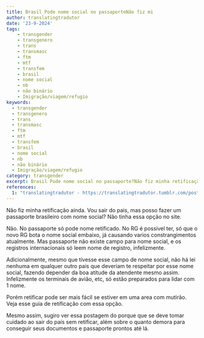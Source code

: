 ```yaml
---
title: Brasil Pode nome social no passaporteNão fiz mi
author: translatingtradutor
date: '23-9-2024'
tags:
    - transgender
    - transgenero
    - trans
    - transmasc
    - ftm
    - mtf
    - transfem
    - brasil
    - nome social
    - nb
    - não binário
    - Imigração/viagem/refugio
keywords:
  - transgender
  - transgenero
  - trans
  - transmasc
  - ftm
  - mtf
  - transfem
  - brasil
  - nome social
  - nb
  - não binário
  - Imigração/viagem/refugio
category: transgender
excerpt: Brasil Pode nome social no passaporte?Não fiz minha retificação ainda. Vou sair do pais, mas posso fazer um passaporte brasileiro com nome social? N...
references:
  1: "translatingtradutor - https://translatingtradutor.tumblr.com/post/762423078167904256/brasil-pode-nome-social-no-passaporte"
---
```


Não fiz minha retificação ainda. Vou sair do pais, mas posso fazer um passaporte brasileiro com nome social? Não tinha essa opção no site.

Não. No passaporte só pode nome retificado. No RG é possivel ter, só que o novo RG bota o nome social embaixo, já causando varios constrangimentos atualmente. Mas passaporte não existe campo para nome social, e os registros internacionais só leem nome de registro, infelizmente.

Adicionalmente, mesmo que tivesse esse campo de nome social, não há lei nenhuma em qualquer outro pais que deveriam te respeitar por esse nome social, fazendo depender da boa atitude da atendente mesmo assim. Infelizmente os terminais de avião, etc, só estão preparados para lidar com 1 nome.

Porém retificar pode ser mais fácil se estiver em uma area com mutirão. Veja esse guia de retificação com essa opção.

Mesmo assim, sugiro ver essa postagem do porque que se deve tomar cuidado ao sair do país sem retificar, além sobre o quanto demora para conseguir seus documentos e passaporte prontos até lá.